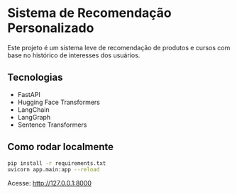 # Sistema de Recomendação Personalizado

Este projeto é um sistema leve de recomendação de produtos e cursos com base no histórico de interesses dos usuários.

## Tecnologias

- FastAPI
- Hugging Face Transformers
- LangChain
- LangGraph
- Sentence Transformers

## Como rodar localmente

```bash
pip install -r requirements.txt
uvicorn app.main:app --reload
```

Acesse: http://127.0.0.1:8000
